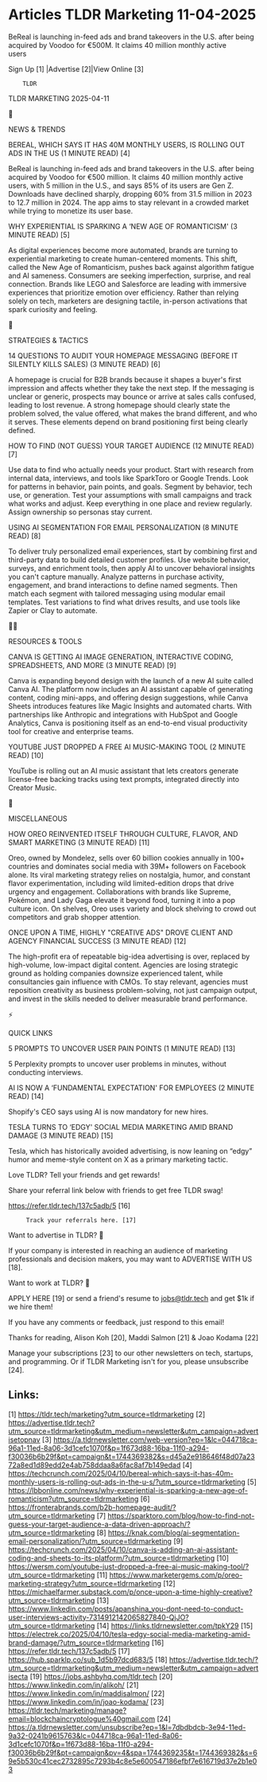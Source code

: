 # Articles TLDR Marketing 11-04-2025

BeReal is launching in-feed ads and brand takeovers in the U.S. after
being acquired by Voodoo for €500M. It claims 40 million monthly
active
users ‌ ‌ ‌ ‌ ‌ ‌ ‌ ‌ ‌ ‌ ‌ ‌ ‌ ‌ ‌ ‌ ‌ ‌ ‌ ‌ ‌ ‌ ‌ ‌ ‌ ‌  ‌ ‌ ‌ ‌ ‌ ‌ ‌ ‌ ‌ ‌ ‌ ‌ ‌ ‌ ‌ ‌ ‌ ‌ ‌ ‌ ‌ ‌ ‌ ‌ ‌ ‌ 


 Sign Up [1] |Advertise [2]|View Online [3] 

		TLDR 

TLDR MARKETING 2025-04-11

📱 

NEWS & TRENDS

 BEREAL, WHICH SAYS IT HAS 40M MONTHLY USERS, IS ROLLING OUT ADS IN
THE US (1 MINUTE READ) [4] 

 BeReal is launching in-feed ads and brand takeovers in the U.S. after
being acquired by Voodoo for €500 million. It claims 40 million
monthly active users, with 5 million in the U.S., and says 85% of its
users are Gen Z. Downloads have declined sharply, dropping 60% from
31.5 million in 2023 to 12.7 million in 2024. The app aims to stay
relevant in a crowded market while trying to monetize its user base. 

 WHY EXPERIENTIAL IS SPARKING A ‘NEW AGE OF ROMANTICISM' (3 MINUTE
READ) [5] 

 As digital experiences become more automated, brands are turning to
experiential marketing to create human-centered moments. This shift,
called the New Age of Romanticism, pushes back against algorithm
fatigue and AI sameness. Consumers are seeking imperfection, surprise,
and real connection. Brands like LEGO and Salesforce are leading with
immersive experiences that prioritize emotion over efficiency. Rather
than relying solely on tech, marketers are designing tactile,
in-person activations that spark curiosity and feeling. 

🚀 

STRATEGIES & TACTICS

 14 QUESTIONS TO AUDIT YOUR HOMEPAGE MESSAGING (BEFORE IT SILENTLY
KILLS SALES) (3 MINUTE READ) [6] 

 A homepage is crucial for B2B brands because it shapes a buyer's
first impression and affects whether they take the next step. If the
messaging is unclear or generic, prospects may bounce or arrive at
sales calls confused, leading to lost revenue. A strong homepage
should clearly state the problem solved, the value offered, what makes
the brand different, and who it serves. These elements depend on brand
positioning first being clearly defined. 

 HOW TO FIND (NOT GUESS) YOUR TARGET AUDIENCE (12 MINUTE READ) [7] 

 Use data to find who actually needs your product. Start with research
from internal data, interviews, and tools like SparkToro or Google
Trends. Look for patterns in behavior, pain points, and goals. Segment
by behavior, tech use, or generation. Test your assumptions with small
campaigns and track what works and adjust. Keep everything in one
place and review regularly. Assign ownership so personas stay current.


 USING AI SEGMENTATION FOR EMAIL PERSONALIZATION (8 MINUTE READ) [8] 

 To deliver truly personalized email experiences, start by combining
first and third-party data to build detailed customer profiles. Use
website behavior, surveys, and enrichment tools, then apply AI to
uncover behavioral insights you can't capture manually. Analyze
patterns in purchase activity, engagement, and brand interactions to
define named segments. Then match each segment with tailored messaging
using modular email templates. Test variations to find what drives
results, and use tools like Zapier or Clay to automate. 

🧑‍💻 

RESOURCES & TOOLS

 CANVA IS GETTING AI IMAGE GENERATION, INTERACTIVE CODING,
SPREADSHEETS, AND MORE (3 MINUTE READ) [9] 

 Canva is expanding beyond design with the launch of a new AI suite
called Canva AI. The platform now includes an AI assistant capable of
generating content, coding mini-apps, and offering design suggestions,
while Canva Sheets introduces features like Magic Insights and
automated charts. With partnerships like Anthropic and integrations
with HubSpot and Google Analytics, Canva is positioning itself as an
end-to-end visual productivity tool for creative and enterprise teams.


 YOUTUBE JUST DROPPED A FREE AI MUSIC-MAKING TOOL (2 MINUTE READ) [10]


 YouTube is rolling out an AI music assistant that lets creators
generate license-free backing tracks using text prompts, integrated
directly into Creator Music. 

🎁 

MISCELLANEOUS

 HOW OREO REINVENTED ITSELF THROUGH CULTURE, FLAVOR, AND SMART
MARKETING (3 MINUTE READ) [11] 

 Oreo, owned by Mondelez, sells over 60 billion cookies annually in
100+ countries and dominates social media with 39M+ followers on
Facebook alone. Its viral marketing strategy relies on nostalgia,
humor, and constant flavor experimentation, including wild
limited-edition drops that drive urgency and engagement.
Collaborations with brands like Supreme, Pokémon, and Lady Gaga
elevate it beyond food, turning it into a pop culture icon. On
shelves, Oreo uses variety and block shelving to crowd out competitors
and grab shopper attention. 

 ONCE UPON A TIME, HIGHLY "CREATIVE ADS" DROVE CLIENT AND AGENCY
FINANCIAL SUCCESS (3 MINUTE READ) [12] 

 The high-profit era of repeatable big-idea advertising is over,
replaced by high-volume, low-impact digital content. Agencies are
losing strategic ground as holding companies downsize experienced
talent, while consultancies gain influence with CMOs. To stay
relevant, agencies must reposition creativity as business
problem-solving, not just campaign output, and invest in the skills
needed to deliver measurable brand performance. 

⚡ 

QUICK LINKS

 5 PROMPTS TO UNCOVER USER PAIN POINTS (1 MINUTE READ) [13] 

 5 Perplexity prompts to uncover user problems in minutes, without
conducting interviews. 

 AI IS NOW A ‘FUNDAMENTAL EXPECTATION' FOR EMPLOYEES (2 MINUTE READ)
[14] 

 Shopify's CEO says using AI is now mandatory for new hires. 

 TESLA TURNS TO ‘EDGY' SOCIAL MEDIA MARKETING AMID BRAND DAMAGE (3
MINUTE READ) [15] 

 Tesla, which has historically avoided advertising, is now leaning on
“edgy” humor and meme-style content on X as a primary marketing
tactic. 

Love TLDR? Tell your friends and get rewards!

 Share your referral link below with friends to get free TLDR swag! 

 https://refer.tldr.tech/137c5adb/5 [16] 

		 Track your referrals here. [17] 

Want to advertise in TLDR? 📰

 If your company is interested in reaching an audience of marketing
professionals and decision makers, you may want to ADVERTISE WITH US
[18]. 

Want to work at TLDR? 💼

 APPLY HERE [19] or send a friend's resume to jobs@tldr.tech and get
$1k if we hire them! 

 If you have any comments or feedback, just respond to this email! 

Thanks for reading, 
Alison Koh [20], Maddi Salmon [21] & Joao Kodama [22] 

 Manage your subscriptions [23] to our other newsletters on tech,
startups, and programming. Or if TLDR Marketing isn't for you, please
unsubscribe [24]. 

 

Links:
------
[1] https://tldr.tech/marketing?utm_source=tldrmarketing
[2] https://advertise.tldr.tech?utm_source=tldrmarketing&utm_medium=newsletter&utm_campaign=advertisetopnav
[3] https://a.tldrnewsletter.com/web-version?ep=1&lc=044718ca-96a1-11ed-8a06-3d1cefc1070f&p=1f673d88-16ba-11f0-a294-f30036b6b29f&pt=campaign&t=1744369382&s=d45a2e918646f48d07a2372a8ed1d89edd2e4ab758ddaa8a6fac8af7b149edad
[4] https://techcrunch.com/2025/04/10/bereal-which-says-it-has-40m-monthly-users-is-rolling-out-ads-in-the-u-s/?utm_source=tldrmarketing
[5] https://lbbonline.com/news/why-experiential-is-sparking-a-new-age-of-romanticism?utm_source=tldrmarketing
[6] https://fronterabrands.com/b2b-homepage-audit/?utm_source=tldrmarketing
[7] https://sparktoro.com/blog/how-to-find-not-guess-your-target-audience-a-data-driven-approach/?utm_source=tldrmarketing
[8] https://knak.com/blog/ai-segmentation-email-personalization/?utm_source=tldrmarketing
[9] https://techcrunch.com/2025/04/10/canva-is-adding-an-ai-assistant-coding-and-sheets-to-its-platform/?utm_source=tldrmarketing
[10] https://wersm.com/youtube-just-dropped-a-free-ai-music-making-tool/?utm_source=tldrmarketing
[11] https://www.marketergems.com/p/oreo-marketing-strategy?utm_source=tldrmarketing
[12] https://michaelfarmer.substack.com/p/once-upon-a-time-highly-creative?utm_source=tldrmarketing
[13] https://www.linkedin.com/posts/apanshina_you-dont-need-to-conduct-user-interviews-activity-7314912142065827840-QjJO?utm_source=tldrmarketing
[14] https://links.tldrnewsletter.com/tpkY29
[15] https://electrek.co/2025/04/10/tesla-edgy-social-media-marketing-amid-brand-damage/?utm_source=tldrmarketing
[16] https://refer.tldr.tech/137c5adb/5
[17] https://hub.sparklp.co/sub_1d5b97dcd683/5
[18] https://advertise.tldr.tech/?utm_source=tldrmarketing&utm_medium=newsletter&utm_campaign=advertisecta
[19] https://jobs.ashbyhq.com/tldr.tech
[20] https://www.linkedin.com/in/alikoh/
[21] https://www.linkedin.com/in/maddisalmon/
[22] https://www.linkedin.com/in/joao-kodama/
[23] https://tldr.tech/marketing/manage?email=blockchaincryptologue%40gmail.com
[24] https://a.tldrnewsletter.com/unsubscribe?ep=1&l=7dbdbdcb-3e94-11ed-9a32-0241b9615763&lc=044718ca-96a1-11ed-8a06-3d1cefc1070f&p=1f673d88-16ba-11f0-a294-f30036b6b29f&pt=campaign&pv=4&spa=1744369235&t=1744369382&s=69e5b530c41cec2732895c7293b4c8e5e600547186efbf7e616719d37e2b1e03